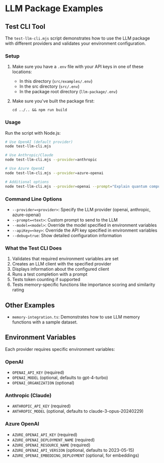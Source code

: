 # LLM Package Examples

## Test CLI Tool

The `test-llm-cli.mjs` script demonstrates how to use the LLM package with different providers and validates your environment configuration.

### Setup

1. Make sure you have a `.env` file with your API keys in one of these locations:
   - In this directory (`src/examples/.env`)
   - In the src directory (`src/.env`)
   - In the package root directory (`llm-package/.env`)

2. Make sure you've built the package first:
   ```
   cd ../.. && npm run build
   ```

### Usage

Run the script with Node.js:

```bash
# Use OpenAI (default provider)
node test-llm-cli.mjs

# Use Anthropic/Claude
node test-llm-cli.mjs --provider=anthropic

# Use Azure OpenAI
node test-llm-cli.mjs --provider=azure-openai

# Additional options
node test-llm-cli.mjs --provider=openai --prompt="Explain quantum computing in one sentence" --model="gpt-4" --debug=true
```

### Command Line Options

- `--provider=<provider>`: Specify the LLM provider (openai, anthropic, azure-openai)
- `--prompt=<text>`: Custom prompt to send to the LLM
- `--model=<model>`: Override the model specified in environment variables
- `--apiKey=<key>`: Override the API key specified in environment variables
- `--debug=true`: Show detailed configuration information

### What the Test CLI Does

1. Validates that required environment variables are set
2. Creates an LLM client with the specified provider
3. Displays information about the configured client
4. Runs a test completion with a prompt
5. Tests token counting if supported
6. Tests memory-specific functions like importance scoring and similarity rating

## Other Examples

- `memory-integration.ts`: Demonstrates how to use LLM memory functions with a sample dataset.

## Environment Variables

Each provider requires specific environment variables:

### OpenAI
- `OPENAI_API_KEY` (required)
- `OPENAI_MODEL` (optional, defaults to gpt-4-turbo)
- `OPENAI_ORGANIZATION` (optional)

### Anthropic (Claude)
- `ANTHROPIC_API_KEY` (required)
- `ANTHROPIC_MODEL` (optional, defaults to claude-3-opus-20240229)

### Azure OpenAI
- `AZURE_OPENAI_API_KEY` (required)
- `AZURE_OPENAI_DEPLOYMENT_NAME` (required)
- `AZURE_OPENAI_RESOURCE_NAME` (required)
- `AZURE_OPENAI_API_VERSION` (optional, defaults to 2023-05-15)
- `AZURE_OPENAI_EMBEDDING_DEPLOYMENT` (optional, for embeddings)